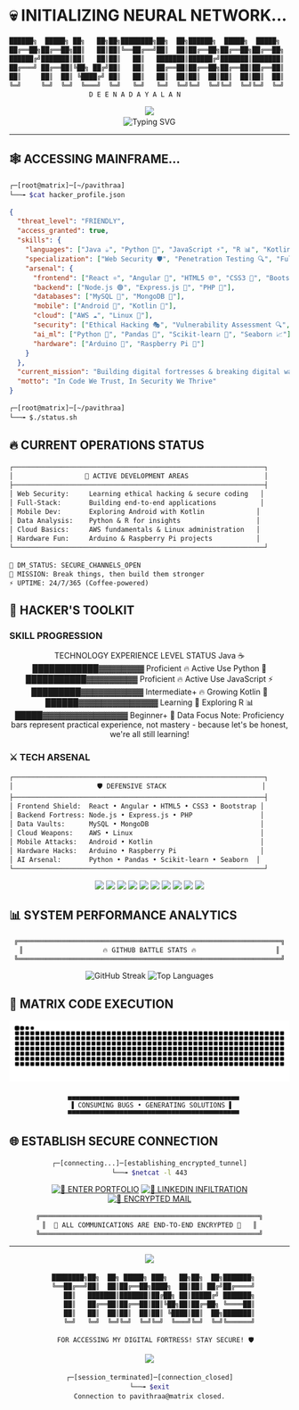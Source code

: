 # 💀 INITIALIZING NEURAL NETWORK... 
```
██████╗  █████╗ ██╗   ██╗██╗████████╗██╗  ██╗██████╗  █████╗  █████╗ 
██╔══██╗██╔══██╗██║   ██║██║╚══██╔══╝██║  ██║██╔══██╗██╔══██╗██╔══██╗
██████╔╝███████║██║   ██║██║   ██║   ███████║██████╔╝███████║███████║
██╔═══╝ ██╔══██║╚██╗ ██╔╝██║   ██║   ██╔══██║██╔══██╗██╔══██║██╔══██║
██║     ██║  ██║ ╚████╔╝ ██║   ██║   ██║  ██║██║  ██║██║  ██║██║  ██║
╚═╝     ╚═╝  ╚═╝  ╚═══╝  ╚═╝   ╚═╝   ╚═╝  ╚═╝╚═╝  ╚═╝╚═╝  ╚═╝╚═╝  ╚═╝
                    D E E N A D A Y A L A N
```

<div align="center">
  <img src="https://media.giphy.com/media/3oKIPnAiaMCws8nOsE/giphy.gif" width="50px"/>
  <br/>
  <img src="https://readme-typing-svg.herokuapp.com?font=Orbitron&weight=700&size=22&pause=1000&color=00FF41&center=true&vCenter=true&width=600&lines=FULL-STACK+DEVELOPER;CYBERSECURITY+SPECIALIST;CODE+ARCHITECT;DIGITAL+FORTRESS+BUILDER" alt="Typing SVG" />
</div>

---

## 🕸️ ACCESSING MAINFRAME...

```bash
┌─[root@matrix]─[~/pavithraa]
└──╼ $cat hacker_profile.json
```

```json
{
  "threat_level": "FRIENDLY",
  "access_granted": true,
  "skills": {
    "languages": ["Java ☕", "Python 🐍", "JavaScript ⚡", "R 📊", "Kotlin 🚀"],
    "specialization": ["Web Security 🛡️", "Penetration Testing 🔍", "Full-Stack Wizardry 🧙‍♀️"],
    "arsenal": {
      "frontend": ["React ⚛️", "Angular 🔺", "HTML5 🌐", "CSS3 🎨", "Bootstrap 📱"],
      "backend": ["Node.js 🟢", "Express.js 🚄", "PHP 🐘"],
      "databases": ["MySQL 🐬", "MongoDB 🍃"],
      "mobile": ["Android 🤖", "Kotlin 📲"],
      "cloud": ["AWS ☁️", "Linux 🐧"],
      "security": ["Ethical Hacking 🎭", "Vulnerability Assessment 🔍", "Secure Coding 🔐"],
      "ai_ml": ["Python 🤖", "Pandas 🐼", "Scikit-learn 🧠", "Seaborn 📈"],
      "hardware": ["Arduino 🔧", "Raspberry Pi 🥧"]
    }
  },
  "current_mission": "Building digital fortresses & breaking digital walls (ethically)",
  "motto": "In Code We Trust, In Security We Thrive"
}
```

```bash
┌─[root@matrix]─[~/pavithraa]
└──╼ $./status.sh
```

## 🔥 CURRENT OPERATIONS STATUS

```
┌───────────────────────────────────────────────────────────────┐
│                  🎯 ACTIVE DEVELOPMENT AREAS                   │
├───────────────────────────────────────────────────────────────┤
│ Web Security:     Learning ethical hacking & secure coding   │
│ Full-Stack:       Building end-to-end applications           │
│ Mobile Dev:       Exploring Android with Kotlin             │
│ Data Analysis:    Python & R for insights                   │
│ Cloud Basics:     AWS fundamentals & Linux administration   │
│ Hardware Fun:     Arduino & Raspberry Pi projects           │
└───────────────────────────────────────────────────────────────┘

💬 DM_STATUS: SECURE_CHANNELS_OPEN
🎯 MISSION: Break things, then build them stronger
⚡ UPTIME: 24/7/365 (Coffee-powered)
```

## 🧰 HACKER'S TOOLKIT

### SKILL PROGRESSION

<div align="center">
TECHNOLOGY	EXPERIENCE LEVEL	STATUS
Java ☕	████████████▓▓▓▓▓▓▓▓ Proficient	🔥 Active Use
Python 🐍	███████████▓▓▓▓▓▓▓▓▓ Proficient	🔥 Active Use
JavaScript ⚡	█████████▓▓▓▓▓▓▓▓▓▓▓ Intermediate+	🔥 Growing
Kotlin 🚀	██████▓▓▓▓▓▓▓▓▓▓▓▓▓▓ Learning	🌱 Exploring
R 📊	█████▓▓▓▓▓▓▓▓▓▓▓▓▓▓▓ Beginner+	🌱 Data Focus
Note: Proficiency bars represent practical experience, not mastery - because let's be honest, we're all still learning!

</div>

### ⚔️ TECH ARSENAL
```
┌───────────────────────────────────────────────────────────────┐
│                     🛡️ DEFENSIVE STACK                        │
├───────────────────────────────────────────────────────────────┤
│ Frontend Shield:  React • Angular • HTML5 • CSS3 • Bootstrap │
│ Backend Fortress: Node.js • Express.js • PHP                 │
│ Data Vaults:      MySQL • MongoDB                            │
│ Cloud Weapons:    AWS • Linux                                │
│ Mobile Attacks:   Android • Kotlin                           │
│ Hardware Hacks:   Arduino • Raspberry Pi                     │
│ AI Arsenal:       Python • Pandas • Scikit-learn • Seaborn  │
└───────────────────────────────────────────────────────────────┘
```

<p align="center">
<img src="https://img.shields.io/badge/Java-FF0000?style=for-the-badge&logo=java&logoColor=white&labelColor=000000&color=FF0000" />
<img src="https://img.shields.io/badge/Python-00FF00?style=for-the-badge&logo=python&logoColor=black&labelColor=000000" />
<img src="https://img.shields.io/badge/JavaScript-FFFF00?style=for-the-badge&logo=javascript&logoColor=black&labelColor=000000" />
<img src="https://img.shields.io/badge/React-00FFFF?style=for-the-badge&logo=react&logoColor=black&labelColor=000000" />
<img src="https://img.shields.io/badge/Angular-FF00FF?style=for-the-badge&logo=angular&logoColor=white&labelColor=000000" />
<img src="https://img.shields.io/badge/Node.js-00FF41?style=for-the-badge&logo=node.js&logoColor=black&labelColor=000000" />
<img src="https://img.shields.io/badge/AWS-FF6600?style=for-the-badge&logo=amazon-aws&logoColor=white&labelColor=000000" />
<img src="https://img.shields.io/badge/MongoDB-00FF88?style=for-the-badge&logo=mongodb&logoColor=black&labelColor=000000" />
<img src="https://img.shields.io/badge/MySQL-FF4444?style=for-the-badge&logo=mysql&logoColor=white&labelColor=000000" />
<img src="https://img.shields.io/badge/Linux-FFF700?style=for-the-badge&logo=linux&logoColor=black&labelColor=000000" />
</p>

## 📊 SYSTEM PERFORMANCE ANALYTICS

<div align="center">

```
╔══════════════════════════════════════════════════════════════════╗
║                    🔥 GITHUB BATTLE STATS 🔥                    ║
╚══════════════════════════════════════════════════════════════════╝
```

<img src="https://github-readme-streak-stats.herokuapp.com/?user=PavithraaDeenadayalan&theme=chartreuse-dark&hide_border=true&background=000000&ring=00FF41&fire=FF073A&currStreakLabel=00FF41&sideLabels=FFFFFF&currStreakNum=FFFFFF&sideNums=FFFFFF" alt="GitHub Streak" />

<img src="https://github-readme-stats.vercel.app/api/top-langs/?username=PavithraaDeenadayalan&layout=compact&theme=chartreuse-dark&hide_border=true&bg_color=000000&title_color=00FF41&text_color=FFFFFF&icon_color=FF073A" alt="Top Languages" />

</div>

## 🐍 MATRIX CODE EXECUTION

<div align="center">
  <img src="https://raw.githubusercontent.com/PavithraaDeenadayalan/PavithraaDeenadayalan/output/snake.svg" alt="Snake animation" />
  
```
  ▄▄▄▄▄▄▄▄▄▄▄▄▄▄▄▄▄▄▄▄▄▄▄▄▄▄▄▄▄▄▄▄▄▄▄▄▄▄▄▄▄▄▄
 ▐ CONSUMING BUGS • GENERATING SOLUTIONS ▌
  ▀▀▀▀▀▀▀▀▀▀▀▀▀▀▀▀▀▀▀▀▀▀▀▀▀▀▀▀▀▀▀▀▀▀▀▀▀▀▀▀▀▀▀
```
</div>

## 🌐 ESTABLISH SECURE CONNECTION

<div align="center">

```bash
┌─[connecting...]─[establishing_encrypted_tunnel]
└──╼ $netcat -l 443
```

[![🔗 ENTER PORTFOLIO](https://img.shields.io/badge/🔗_BREACH_PORTFOLIO-FF0000?style=for-the-badge&logo=safari&logoColor=white&labelColor=000000)](https://pavithraadeenadayalan.github.io/Portfolio/)
[![💼 LINKEDIN INFILTRATION](https://img.shields.io/badge/💼_LINKEDIN_HACK-0077B5?style=for-the-badge&logo=linkedin&logoColor=white&labelColor=000000)](https://linkedin.com/in/pavithraadeenadayalan)
[![📧 ENCRYPTED MAIL](https://img.shields.io/badge/📧_SEND_ENCRYPTED_MESSAGE-00FF41?style=for-the-badge&logo=protonmail&logoColor=black&labelColor=000000)](mailto:pavithraadeenadayalan35@gmail.com)

```
╔═══════════════════════════════════════════════════════╗
║  🔐 ALL COMMUNICATIONS ARE END-TO-END ENCRYPTED 🔐   ║
╚═══════════════════════════════════════════════════════╝
```

</div>

---

<div align="center">

<img src="https://komarev.com/ghpvc/?username=PavithraaDeenadayalan&color=00FF41&style=for-the-badge&label=NEURAL+CONNECTIONS" />

```
  ████████╗██╗  ██╗ █████╗ ███╗   ██╗██╗  ██╗███████╗
  ╚══██╔══╝██║  ██║██╔══██╗████╗  ██║██║ ██╔╝██╔════╝
     ██║   ███████║███████║██╔██╗ ██║█████╔╝ ███████╗
     ██║   ██╔══██║██╔══██║██║╚██╗██║██╔═██╗ ╚════██║
     ██║   ██║  ██║██║  ██║██║ ╚████║██║  ██╗███████║
     ╚═╝   ╚═╝  ╚═╝╚═╝  ╚═╝╚═╝  ╚═══╝╚═╝  ╚═╝╚══════╝
     
   FOR ACCESSING MY DIGITAL FORTRESS! STAY SECURE! 🛡️
```

<img src="https://media.giphy.com/media/3oKIPnAiaMCws8nOsE/giphy.gif" width="60">

```bash
┌─[session_terminated]─[connection_closed]
└──╼ $exit
Connection to pavithraa@matrix closed.
```

</div>
